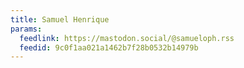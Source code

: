 ```yaml
---
title: Samuel Henrique
params:
  feedlink: https://mastodon.social/@samueloph.rss
  feedid: 9c0f1aa021a1462b7f28b0532b14979b
---
```

